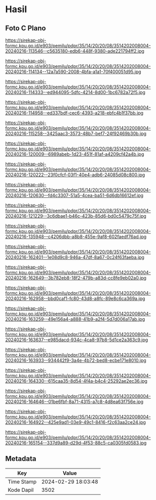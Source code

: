 # Hasil

## Foto C Plano

https://sirekap-obj-formc.kpu.go.id/e903/pemilu/pdpr/35/14/20/20/08/3514202008004-20240216-113546--c5635180-edb6-448f-9380-ade221794ff2.jpg

https://sirekap-obj-formc.kpu.go.id/e903/pemilu/pdpr/35/14/20/20/08/3514202008004-20240216-114134--12a7a590-2008-4bfa-a1a1-70f400051d95.jpg

https://sirekap-obj-formc.kpu.go.id/e903/pemilu/pdpr/35/14/20/20/08/3514202008004-20240216-114333--ed944095-5dfc-4214-8d00-1bc6782a72f5.jpg

https://sirekap-obj-formc.kpu.go.id/e903/pemilu/pdpr/35/14/20/20/08/3514202008004-20240216-114958--ed337bdf-cec6-4393-a218-ebfc4b1f37bb.jpg

https://sirekap-obj-formc.kpu.go.id/e903/pemilu/pdpr/35/14/20/20/08/3514202008004-20240216-115258--3425aac3-3573-48b7-bef7-24f92469b30b.jpg

https://sirekap-obj-formc.kpu.go.id/e903/pemilu/pdpr/35/14/20/20/08/3514202008004-20240216-120009--6989abeb-1d23-451f-81af-a4209cf42a4b.jpg

https://sirekap-obj-formc.kpu.go.id/e903/pemilu/pdpr/35/14/20/20/08/3514202008004-20240216-120222--23f0cfcf-03f1-40e4-adb6-24085d08c800.jpg

https://sirekap-obj-formc.kpu.go.id/e903/pemilu/pdpr/35/14/20/20/08/3514202008004-20240216-120630--fd4c3307-51a5-4cea-ba51-6d6db16612ef.jpg

https://sirekap-obj-formc.kpu.go.id/e903/pemilu/pdpr/35/14/20/20/08/3514202008004-20240216-121229--3c6dbae1-b46c-423b-85d6-bd0c5479c75f.jpg

https://sirekap-obj-formc.kpu.go.id/e903/pemilu/pdpr/35/14/20/20/08/3514202008004-20240216-135948--c4206dbb-a8b8-455e-9af8-602faedf76ad.jpg

https://sirekap-obj-formc.kpu.go.id/e903/pemilu/pdpr/35/14/20/20/08/3514202008004-20240216-162401--1e08d9c8-946a-47df-8a67-0c24f63faeba.jpg

https://sirekap-obj-formc.kpu.go.id/e903/pemilu/pdpr/35/14/20/20/08/3514202008004-20240216-162649--3b782eb8-18f2-479b-a83d-cc8fe9eb02a0.jpg

https://sirekap-obj-formc.kpu.go.id/e903/pemilu/pdpr/35/14/20/20/08/3514202008004-20240216-162958--bbd0caf1-fc80-43d8-a8fc-89e8c6ca369a.jpg

https://sirekap-obj-formc.kpu.go.id/e903/pemilu/pdpr/35/14/20/20/08/3514202008004-20240216-163259--49e156a4-a888-41b9-a2f4-5d7d006a17ab.jpg

https://sirekap-obj-formc.kpu.go.id/e903/pemilu/pdpr/35/14/20/20/08/3514202008004-20240216-163637--e985dacd-934c-4ca8-97b8-5d1ce2a363c9.jpg

https://sirekap-obj-formc.kpu.go.id/e903/pemilu/pdpr/35/14/20/20/08/3514202008004-20240216-163933--934442f9-3a4e-4b72-bed8-ecbe171e8010.jpg

https://sirekap-obj-formc.kpu.go.id/e903/pemilu/pdpr/35/14/20/20/08/3514202008004-20240216-164330--615caa35-8d54-4f4a-b4c4-25292ae2ec36.jpg

https://sirekap-obj-formc.kpu.go.id/e903/pemilu/pdpr/35/14/20/20/08/3514202008004-20240216-164646--01be6fbf-8a71-4315-a7c8-4d8ea63f756e.jpg

https://sirekap-obj-formc.kpu.go.id/e903/pemilu/pdpr/35/14/20/20/08/3514202008004-20240216-164922--425e9ad1-03e9-49c1-8416-f2c63aa2ce24.jpg

https://sirekap-obj-formc.kpu.go.id/e903/pemilu/pdpr/35/14/20/20/08/3514202008004-20240216-165154--337d9a89-d29d-4f53-88c5-ca0305fd0583.jpg


## Metadata

| Key        | Value               |
| ---------- | ------------------- |
| Time Stamp | 2024-02-29 18:03:48 |
| Kode Dapil | 3502                |



